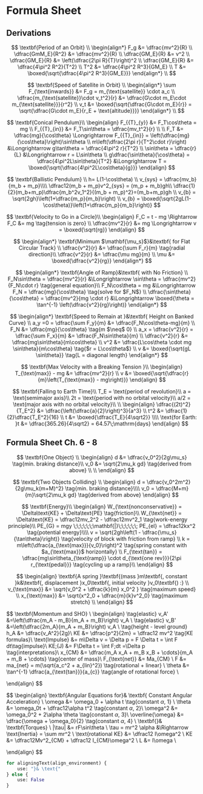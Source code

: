 # Formula Sheet

## Derivations

$$
\textbf{Period of an Orbit} \\
\begin{align*}
F_g &= \dfrac{mv^2}{R} \\
\dfrac{GmM_E}{R^2} &= \dfrac{mv^2}{R} \\
\dfrac{GM_E}{R} &= v^2 \\
\dfrac{GM_E}{R} &= \left(\dfrac{2\pi R}{T}\right)^2 \\
\dfrac{GM_E}{R} &= \dfrac{4\pi^2 R^2}{T^2} \\
T^2 &= \dfrac{4\pi^2 R^3}{GM_E} \\
T &= \boxed{\sqrt{\dfrac{4\pi^2 R^3}{GM_E}}}
\end{align*} \\
$$

$$
\textbf{Speed of Satellite in Orbit} \\
\begin{align*}
\sum F_{\text{inwards}} &= F_g = m_{\text{satellite}} \cdot a_c \\
\dfrac{m_{\text{satellite}}\cdot v_t^2}{r} &= \dfrac{G\cdot m_E\cdot m_{\text{satellite}}}{r^2} \\
v_t &= \boxed{\sqrt{\dfrac{G\cdot m_E}{r}} = \sqrt{\dfrac{G\cdot m_E}{r_E + \text{altitude}}}}
\end{align*} \\
$$

$$
\textbf{Conical Pendulum}\\
\begin{align}
F_{{T}_{y}} &= F_T\cos\theta = mg \\  
F_{{T}_{in}} &= F_T\sin\theta = \dfrac{mv_t^2}{r} \\ \\
F_T &= \dfrac{mg}{\cos\theta} \Longrightarrow F_{{T}_{in}} = \left(\dfrac{mg}{\cos\theta}\right)\sin\theta  \\
m\left(\dfrac{2\pi r}{T^2\cdot r}\right) &\Longrightarrow g\tan\theta = \dfrac{4\pi^2 r}{T^2} \\
\sin\theta = \dfrac{r}{L} &\Longrightarrow r = L\sin\theta \\
g\dfrac{\sin\theta}{\cos\theta} = \dfrac{4\pi^2L\sin\theta}{T^2} &\Longrightarrow T = \boxed{\sqrt{\dfrac{4\pi^2L\cos\theta}{g}}}
\end{align}
$$

$$
\textbf{Ballistic Pendulum} \\
h= L(1-\cos\theta) \\
v_{sys} = \dfrac{mv_b}{m_b + m_p}\\\\
\dfrac12(m_b + m_p)v^2_{sys} = (m_p + m_b)gh\\
\dfrac{1}{2}(m_b+m_p)\dfrac{m_b^2v_1^2}{(m_b + m_p)^2}=(m_b+m_p)gh \\
v_{b} = \sqrt{2gh}\left(1+\dfrac{m_p}{m_b}\right) \\
v_{b} = \boxed{\sqrt{2gL(1-\cos\theta)}\left(1+\dfrac{m_p}{m_b}\right)}
$$


$$
\textbf{Velocity to Go in a Circle}\\
\begin{align}
F_C = t - mg \Rightarrow F_C &= mg \tag{tension is zero} \\
\dfrac{mv^2}{r} &= mg \Longrightarrow v = \boxed{\sqrt{rg}}
\end{align}
$$

$$
\begin{align*}
\textbf{Minimum $\mathbf{\mu_s}$}&\textbf{ for Flat Circular Track} \\
\dfrac{v^2}{r} &= \dfrac{\sum F_r}{m} \tag{radial direction}\\
\dfrac{v^2}{r} &= \dfrac{\mu mg}{m} \\
\mu &= \boxed{\dfrac{v^2}{rg}}
\end{align*}
$$

$$
\begin{align*}
\textbf{Angle of Ramp}&\textbf{ with No Friction} \\
F_N\sin\theta = \dfrac{mv^2}{r} &\Longrightarrow \sin\theta = \dfrac{mv^2}{F_N\cdot r} \tag{general equation}\\
F_N\cos\theta = mg &\Longrightarrow F_N = \dfrac{mg}{\cos\theta} \tag{solve for $F_N$} \\
\dfrac{\sin\theta}{\cos\theta} = \dfrac{mv^2}{mg \cdot r} &\Longrightarrow \boxed{\theta = \tan^{-1} \left(\dfrac{v^2}{rg}\right)}
\end{align*}
$$

$$
\begin{align*}
\textbf{Speed to Remain at }&\textbf{ Height on Banked Curve} \\
a_y =0 = \dfrac{\sum F_y}{m} &= \dfrac{F_N\cos\theta-mg}{m} \\
F_N &= \dfrac{mg}{\cos\theta} \tag{m $\neq$ 0} \\
a_x = \dfrac{v^2}{r} = \dfrac{\sum F_x}{m} &= \dfrac{F_N\sin\theta}{m} \\
\dfrac{v^2}{r} &= \dfrac{mg\sin\theta}{m\cos\theta} \\
v^2 &= \dfrac{L\cos\theta \cdot mg \sin\theta}{m\cos\theta} \tag{$r = L\cos\theta$} \\
v &= \boxed{\sqrt{gL \sin\theta}} \tag{L = diagonal length}
\end{align*}
$$

$$
\textbf{Max Velocity with a Breaking Tension }\\
\begin{align}
T_{\text{max}} - mg &= \dfrac{mv^2}{r} \\
v &= \boxed{\sqrt{\dfrac{r}{m}\left(T_{\text{max}} - mg\right)}}
\end{align}
$$

$$
\textbf{Falling to Earth Time}\\
T_E = \text{period of revolution}\\
a = \text{semimajor axis}\\
2t = \text{period with no orbital velocity}\\
a/2 = \text{major axis with no orbital velocity}\\ \\
\begin{align}
\dfrac{(2t)^2}{T_E^2} &= \dfrac{\left(\dfrac{a}{2}\right)^3}{a^3} \\
t^2 &= \dfrac{1}{2}\dfrac{T_E^2}{16} \\
t &= \boxed{\dfrac{T_E}{4\sqrt2}} \\\\
\text{for Earth: }t &= \dfrac{365.26}{4\sqrt2} = 64.57\;\mathrm{days}
\end{align}
$$

## Formula Sheet Ch. 6 - 8

$$
\textbf{One Object} \\
\begin{align}
d &= \dfrac{v_0^2}{2g\mu_s} \tag{min. braking distance}\\
v_0 &= \sqrt{2\mu_k gd} \tag{derived from above} \\ \\
\end{align}
$$

$$
\textbf{Two Objects Colliding} \\
\begin{align}
d = \dfrac{v_0^2m^2}{2g\mu_k(m+M)^2} \tag{min. braking distance}\\\\
v_0 = \dfrac{M+m}{m}\sqrt{2\mu_k gd} \tag{derived from above}
\end{align}
$$

$$
\textbf{Energy}\\
\begin{align}
W_{\text{nonconservative}} = \Delta\text{KE} + \Delta\text{PE} \tag{friction}\\
W_{\text{net}} = \Delta\text{KE} = \dfrac12mv_2^2 - \dfrac12mv^2_1 \tag{work-energy principle}\\
PE_{G} = mgy \;\;\;\;\;\;\mathbf{|}\;\;\;\;\;\; PE_{el} = \dfrac12kx^2 \tag{potential energy}\\\\
v = \sqrt{2gh\left(1 - \dfrac{\mu_s}{\tan\theta}\right)} \tag{velocity of block with friction from ramp} \\
k = m\left(\dfrac{a_{\text{max}}}{v_0}\right)^2 \tag{spring constant with $a_{\text{max}}$ horizontally} \\
F_{\text{tan}} = \dfrac{mg\sin\theta_{\text{ramp}} \cdot d_{\text{one rev}}}{2\pi r_{\text{pedal}}} \tag{cycling up a ramp}\\
\end{align}
$$


$$
\begin{align}
\textbf{A spring }\textbf{(mass }m\textbf{, constant }k&\textbf{, displacement }x_0\textbf{, initial velocity }v_0\textbf{) :} \\
v_{\text{max}} &= \sqrt{v_0^2 + \dfrac{k}{m} x_0^2 } \tag{maximum speed} \\
x_{\text{max}} &= \sqrt{x^2_0 + \dfrac{m}{k}v^2_0} \tag{maximum stretch} \\
\end{align}
$$

$$
\textbf{Momentum and SHO} \\
\begin{align}
\tag{elastic}
v_A' &=\left(\dfrac{m_A - m_B}{m_A + m_B}\right) v_A \\
\tag{elastic}
v_B' &=\left(\dfrac{2m_A}{m_A + m_B}\right) v_A \\
\tag{height - level ground}
h_A &= \dfrac{v_A^2}{2g}\\
KE &= \dfrac{p^2}{2m} = \dfrac12 mv^2 \tag{KE formulas}\\
\text{Impulse} &= m\Delta v = \Delta p = F \Delta t = \int F dt\tag{impulse}\\
KE\;(J) &= F\Delta t = \int F\;dt =\Delta p \tag{interpretations}\\
x_{CM} &= \dfrac{m_A x_A + m_B x_B + \cdots}{m_A + m_B + \cdots} \tag{center of mass}\\
F_{\text{net}} &= Ma_{CM} \\
F &= ma_{net} = m(\sqrt{a_c^2 + a_{lin}^2}) \tag{rotational + linear} \\
\theta &= \tan^{-1} \dfrac{a_{\text{tan}}}{a_{c}} \tag{angle of rotational force} \\

\end{align}
$$

$$
\begin{align}
\textbf{Angular Equations for}& \textbf{ Constant Angular Acceleration} \\
\omega &= \omega_0 + \alpha t \tag{constant $\alpha$, 1} \\
\theta &= \omega_0t + \dfrac12\alpha t^2 \tag{constant $\alpha$, 2}\\
\omega^2 &= \omega_0^2 + 2\alpha \theta \tag{constant $\alpha$, 3}\\
\overline{\omega} &= \dfrac{\omega + \omega_0}{2} \tag{constant $\alpha$, 4} \\
\textbf{}& \textbf{Torques} \\
|\tau| &= rF\sin\theta \\
\tau = mr^2 \alpha &\Rightarrow \text{Inertia} = \sum mr^2 \\
\text{rotational KE} &= \dfrac12 I\omega^2 \\
KE &= \dfrac12Mv^2_{CM} + \dfrac12 I_{CM}\omega^2 \\
L &= I\omega \\

\end{align}
$$

```python
for aligningText(align_environment) {
    use: "}& \text{"
} else {
    use: False
}
```
